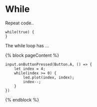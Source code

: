 # While

Repeat code..


```block
while(true) {
}
```

The while loop has ...


{% block pageContent %}
```blocks
input.onButtonPressed(Button.A, () => {
    let index = 4;
    while(index >= 0) {
        led.plot(index, index);
        index--;
    }
})
```
{% endblock %}

